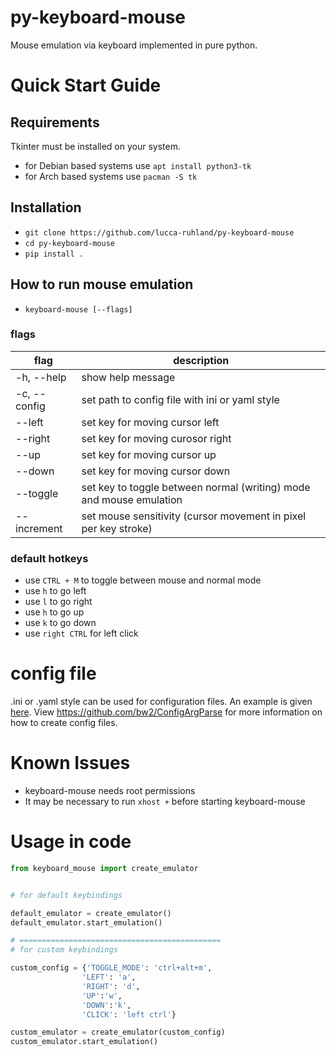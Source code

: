 # py-keyboard-mouse
Mouse emulation via keyboard implemented in pure python.

# Quick Start Guide

## Requirements
Tkinter must be installed on your system.
- for Debian based systems use ```apt install python3-tk```
- for Arch based systems use ```pacman -S tk```

## Installation
- ```git clone https://github.com/lucca-ruhland/py-keyboard-mouse```
- ```cd py-keyboard-mouse```
- ```pip install .```

## How to run mouse emulation 
- ```keyboard-mouse [--flags]```

### flags
| flag | description |
| ---- | ----------- |
| -h, --help | show help message |
| -c, --config | set path to config file with ini or yaml style |
| --left | set key for moving cursor left |
| --right | set key for moving curosor right |
| --up | set key for moving cursor up |
| --down | set key for moving cursor down |
| --toggle | set key to toggle between normal (writing) mode and mouse emulation |
| --increment | set mouse sensitivity (cursor movement in pixel per key stroke) |

### default hotkeys
- use ```CTRL + M``` to toggle between mouse and normal mode
- use ```h``` to go left
- use ```l``` to go right
- use ```h``` to go up
- use ```k``` to go down
- use ```right CTRL``` for left click

# config file
.ini or .yaml style can be used for configuration files.
An example is given [here](/example/example.config).
View https://github.com/bw2/ConfigArgParse for more information on how to create config files.

# Known Issues
- keyboard-mouse needs root permissions
- It may be necessary to run ```xhost +``` before starting keyboard-mouse

# Usage in code
```python
from keyboard_mouse import create_emulator


# for default keybindings

default_emulator = create_emulator()
default_emulator.start_emulation()

# =============================================
# for custom keybindings

custom_config = {'TOGGLE_MODE': 'ctrl+alt+m',
                'LEFT': 'a',
                'RIGHT': 'd',
                'UP':'w',
                'DOWN':'k',
                'CLICK': 'left ctrl'}     

custom_emulator = create_emulator(custom_config)
custom_emulator.start_emulation()
```
